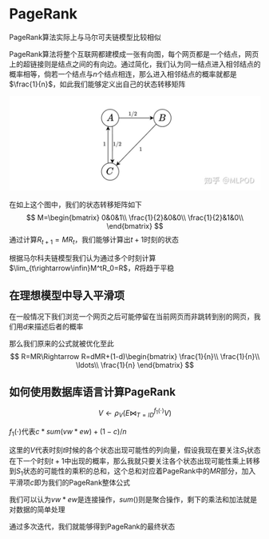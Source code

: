 # PageRank

PageRank算法实际上与马尔可夫链模型比较相似

PageRank算法将整个互联网都建模成一张有向图，每个网页都是一个结点，网页上的超链接则是结点之间的有向边。通过简化，我们认为同一结点进入相邻结点的概率相等，倘若一个结点与$n$个结点相连，那么进入相邻结点的概率就都是$\frac{1}{n}$，如此我们能够定义出自己的状态转移矩阵

![2](.\pic\2.jpg)

在如上这个图中，我们的状态转移矩阵如下
$$
M=\begin{bmatrix}
0&0&1\\
\frac{1}{2}&0&0\\
\frac{1}{2}&1&0\\
\end{bmatrix}
$$
通过计算$R_{t+1}=MR_t$，我们能够计算出$t+1$时刻的状态

根据马尔科夫链模型我们认为通过多个时刻计算$\lim_{t\rightarrow\infin}M^tR_0=R$，$R$将趋于平稳

## 在理想模型中导入平滑项

在一般情况下我们浏览一个网页之后可能停留在当前网页而非跳转到别的网页，我们用$d$来描述后者的概率

那么我们原来的公式就被优化至此
$$
R=MR\Rightarrow R=dMR+(1-d)\begin{bmatrix}
\frac{1}{n}\\
\frac{1}{n}\\
\ldots\\
\frac{1}{n}
\end{bmatrix}
$$

## 如何使用数据库语言计算PageRank

$$
V\leftarrow\rho_V(E\bowtie^{f_1(\cdot)}_{T=ID}V)
$$

$f_1(\cdot)$代表$c*sum(vw*ew)+(1-c)/n$

这里的$V$代表时刻$t$时候的各个状态出现可能性的列向量，假设我现在要关注$S_1$状态在下一个时刻$t+1$中出现的概率，那么我就只要关注各个状态出现可能性乘上转移到$S_1$状态的可能性的乘积的总和，这个总和对应着PageRank中的$MR$部分，加入平滑项$c$即为我们的PageRank整体公式

我们可以认为$vw*ew$是连接操作，$sum()$则是聚合操作，剩下的乘法和加法就是对数据的简单处理

通过多次迭代，我们就能够得到PageRank的最终状态

